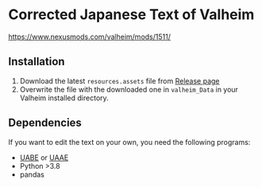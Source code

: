 # Corrected Japanese Text of Valheim

https://www.nexusmods.com/valheim/mods/1511/

## Installation

1. Download the latest `resources.assets` file from [Release page](https://github.com/Gedevan-Aleksizde/valheim-ja/releases)
2. Overwrite the file with the downloaded one in  `valheim_Data` in your Valheim installed directory.

## Dependencies

If you want to edit the text on your own, you need the following programs:

* [UABE](https://github.com/DerPopo/UABE) or [UAAE](https://github.com/Igor55x/UAAE)
* Python >3.8
* pandas
